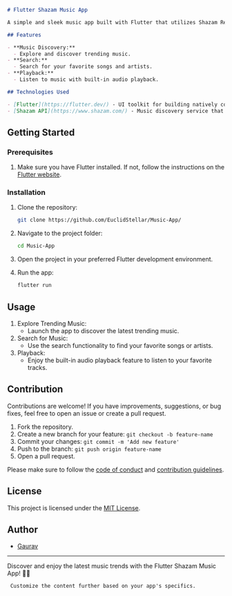
```markdown
# Flutter Shazam Music App

A simple and sleek music app built with Flutter that utilizes Shazam RestAPIs to bring you the latest music trends.

## Features

- **Music Discovery:**
  - Explore and discover trending music.
- **Search:**
  - Search for your favorite songs and artists.
- **Playback:**
  - Listen to music with built-in audio playback.

## Technologies Used

- [Flutter](https://flutter.dev/) - UI toolkit for building natively compiled applications for mobile, web, and desktop from a single codebase.
- [Shazam API](https://www.shazam.com/) - Music discovery service that helps users identify songs.
```

## Getting Started

### Prerequisites

1. Make sure you have Flutter installed. If not, follow the instructions on the [Flutter website](https://flutter.dev/docs/get-started/install).

### Installation

1. Clone the repository:

   ```bash
   git clone https://github.com/EuclidStellar/Music-App/
   ```

2. Navigate to the project folder:

   ```bash
   cd Music-App
   ```

3. Open the project in your preferred Flutter development environment.

4. Run the app:

   ```bash
   flutter run
   ```

## Usage

1. Explore Trending Music:
   - Launch the app to discover the latest trending music.
2. Search for Music:
   - Use the search functionality to find your favorite songs or artists.
3. Playback:
   - Enjoy the built-in audio playback feature to listen to your favorite tracks.

## Contribution

Contributions are welcome! If you have improvements, suggestions, or bug fixes, feel free to open an issue or create a pull request.

1. Fork the repository.
2. Create a new branch for your feature: `git checkout -b feature-name`
3. Commit your changes: `git commit -m 'Add new feature'`
4. Push to the branch: `git push origin feature-name`
5. Open a pull request.

Please make sure to follow the [code of conduct](CODE_OF_CONDUCT.md) and [contribution guidelines](CONTRIBUTING.md).

## License

This project is licensed under the [MIT License](LICENSE).

## Author

- [Gaurav](https://github.com/euclidstellar)

---

Discover and enjoy the latest music trends with the Flutter Shazam Music App! 🎵✨
```
 Customize the content further based on your app's specifics.
```
